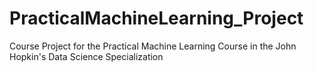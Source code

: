 # PracticalMachineLearning_Project
Course Project for the Practical Machine Learning Course in the John Hopkin's Data Science Specialization
